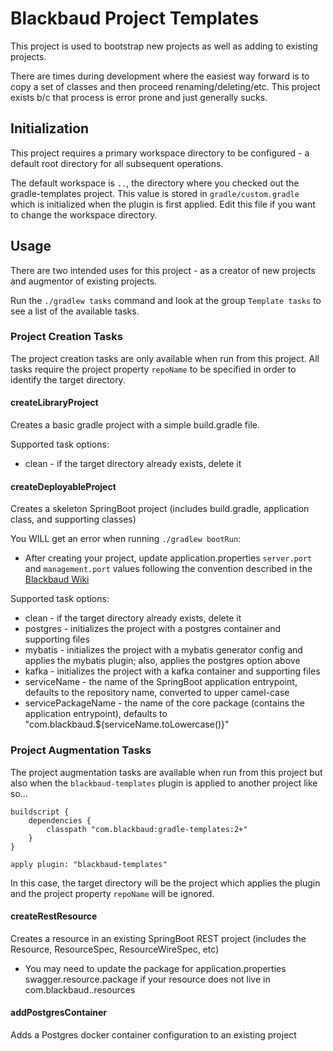 # Blackbaud Project Templates

This project is used to bootstrap new projects as well as adding to existing projects.  

There are times during development where the easiest way forward is to copy a set of classes and then proceed 
renaming/deleting/etc.  This project exists b/c that process is error prone and just generally sucks.


## Initialization

This project requires a primary workspace directory to be configured - a default root directory for all subsequent operations.

The default workspace is `..`, the directory where you checked out the gradle-templates project.  This value is stored
in `gradle/custom.gradle` which is initialized when the plugin is first applied.  Edit this file if you want to change 
the workspace directory.


## Usage

There are two intended uses for this project - as a creator of new projects and augmentor of existing projects.

Run the `./gradlew tasks` command and look at the group `Template tasks` to see a list of the available tasks.


### Project Creation Tasks

The project creation tasks are only available when run from this project.  All tasks require the project property
`repoName` to be specified in order to identify the target directory.  

#### createLibraryProject

Creates a basic gradle project with a simple build.gradle file.

Supported task options:
* clean - if the target directory already exists, delete it

#### createDeployableProject

Creates a skeleton SpringBoot project (includes build.gradle, application class, and supporting classes)

You WILL get an error when running `./gradlew bootRun`:
* After creating your project, update application.properties `server.port` and `management.port` values following
the convention described in the [Blackbaud Wiki](https://wiki.blackbaud.com/display/LUM/Microservice+Port+Mapping+Registry)

Supported task options:
* clean - if the target directory already exists, delete it
* postgres - initializes the project with a postgres container and supporting files
* mybatis - initializes the project with a mybatis generator config and applies the mybatis plugin; also, applies the postgres option above
* kafka - initializes the project with a kafka container and supporting files
* serviceName - the name of the SpringBoot application entrypoint, defaults to the repository name, converted to upper camel-case
* servicePackageName - the name of the core package (contains the application entrypoint), defaults to "com.blackbaud.${serviceName.toLowercase()}"

### Project Augmentation Tasks

The project augmentation tasks are available when run from this project but also when the `blackbaud-templates` plugin
is applied to another project like so...  

```
buildscript {
    dependencies {
        classpath "com.blackbaud:gradle-templates:2+"
    }
}

apply plugin: "blackbaud-templates"
```

In this case, the target directory will be the project which applies the plugin and the project property `repoName` 
will be ignored.

#### createRestResource

Creates a resource in an existing SpringBoot REST project (includes the Resource, ResourceSpec, ResourceWireSpec, etc)
* You may need to update the package for application.properties swagger.resource.package if your resource does not live in com.blackbaud.<servicePackageName>.resources

#### addPostgresContainer

Adds a Postgres docker container configuration to an existing project
